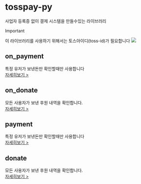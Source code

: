 # tosspay-py
사업자 등록증 없이 결제 시스템을 만들수있는 라이브러리

> [!IMPORTANT]  
> 이 라이브러리를 사용하기 위해서는 토스아이디(toss-id)가 필요합니다
> ![](https://github.com/tosspay-lib/tosspay-rs/blob/main/img/important.png?raw=true)


## on_payment
특정 유저가 보낸돈만 확인할때만 사용합니다 <br/>
[자세히보기 >](./docs/on_payment.md)

## on_donate
모든 사용자가 보낸 후원 내역을 확인합니다. <br/>
[자세히보기 >](./docs/on_donate.md)

## payment
특정 유저가 보낸돈만 확인할때만 사용합니다 <br/>
[자세히보기 >](./docs/payment.md)

## donate
모든 사용자가 보낸 후원 내역을 확인합니다. <br/>
[자세히보기 >](./docs/donate.md)